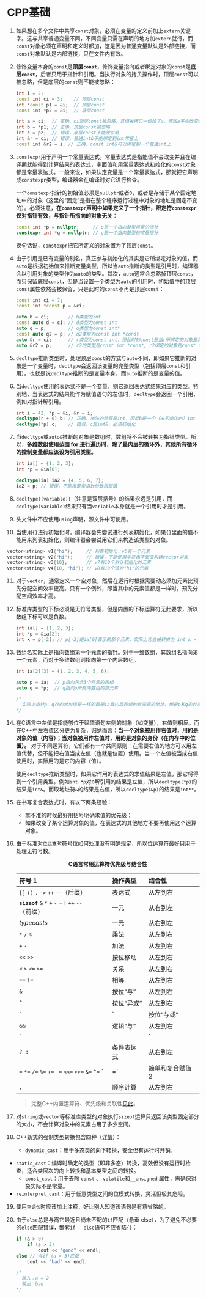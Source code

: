 # CPP基础

1. 如果想在多个文件中共享`const`对象，必须在变量的定义前加上`extern`关键字。这与共享普通变量不同，不同变量只需在声明的地方加`extern`就行，而`const`对象必须在声明和定义时都加，这是因为普通变量默认是外部链接，而`const`对象默认是内部链接，只在文件内有效。

2. 修饰变量本身的`const`是**顶层`const`**，修饰变量指向或者绑定对象的`const`是**底层`const`**，后者只用于指针和引用。当执行对象的拷贝操作时，顶层`const`可以被忽略，但是底层的`const`则不能被忽略：

   ```cpp
   int i = 2;
   const int ci = 3;    // 顶层const
   int *const p1 = &i;  // 顶层const
   const int *p2 = &i;  // 底层const
   
   int a = ci;  // 正确，ci顶层const被忽略，其值被拷贝一份给了a，修改a不会改变ci的值
   int b = *p1; // 正确，顶层const被忽略
   int c = p2;  // 错误，底层const不能被忽略
   int &r = ci; // 错误，普通int&不能绑定到int常量上
   const int &r2 = i; // 正确，const int&可以绑定到一个普通int上
   ```

3. `constexpr`用于声明一个常量表达式。常量表达式是指能值不会改变并且在编译期就能得到计算结果的表达式，字面值和用常量表达式初始化的`const`对象都是常量表达式。一般来说，如果认定变量是一个常量表达式，那就把它声明成`constexpr`类型，编译器会在编译时对它进行检查。

   一个`constexpr`指针的初始值必须是`nullptr`或者`0`，或者是存储于某个固定地址中的对象（这里的“固定”是指在整个程序运行过程中对象的地址是固定不变的）。必须注意，**在`constexpr`声明中如果定义了一个指针，限定符`constexpr`仅对指针有效，与指针所指向的对象无关**：

   ```cpp
   const int *p = nullptr;     // p是一个指向整型常量的指针
   constexpr int *q = nullptr; // q是一个指向整型的常量指针
   ```

   换句话说，`constexpr`把它所定义的对象置为了顶层`const`。

4. 由于引用是已有变量的别名，真正参与初始化的其实是它所绑定对象的值，而`auto`是根据初始值来推断变量类型，所以当`auto`推断的类型是引用时，编译器会以引用对象的类型作为`auto`的类型。其次，`auto`通常会忽略掉顶层`const`，而只保留底层`const`，但是当设置一个类型为`auto`的引用时，初始值中的顶层`const`属性依然会被保留，只是此时的`const`不再是顶层`const`：

   ```cpp
   const int ci = 7;
   const int *const p = &ci;
   
   auto b = ci;       // b类型为int
   const auto d = ci; // d类型为const int
   auto q = p;        // q类型为const int*
   const auto q2 = p; // q2类型为const int *const
   auto &r = ci;      // r类型为const int，但此时的const是指r所绑定的对象是常量，即转为了底层 const
   auto &r2 = p;      // r2的类型是const int *const, r2绑定的对象是const int *const，即转为了底层const
   ```


5. `decltype`推断类型时，处理顶层`const`的方式与`auto`不同，即如果它推断的对象是一个变量时，`decltype`会返回该变量的完整类型（包括顶层`const`和引用）。也就是说`decltype`推断的是变量本身，而`auto`推断的是变量的值。

6. 当`decltype`使用的表达式不是一个变量，则它返回表达式结果对应的类型。特别地，当表达式的结果能作为赋值语句的左值时，`decltype`会返回一个引用，例如对指针解引用。

   ```cpp
   int i = 42, *p = &i, &r = i;
   decltype(r + 0) b; // 正确，加法的结果是int，因此b是一个（未初始化的）int
   decltype(*p) c;    // 错误，c是int&，必须初始化
   ```

7. 当`decltype`或`auto&`推断的对象是数组时，数组将不会被转换为指针类型。所以，**多维数组使用范围 for 进行遍历时，除了最内层的循环外，其他所有循环的控制变量都应该设为引用类型。**

   ```cpp
   int ia[] = {1, 2, 3};
   int *p = &ia[0];
   
   decltype(ia) ia2 = {4, 5, 6, 7}; 
   ia2 = p; // 错误，不能用整型指针给数组赋值
   ```

   

8. `decltype((variable))`（注意是双层括号）的结果永远是引用，而`decltype(variable)`结果只有当`variable`本身就是一个引用时才是引用。

9. 头文件中不应使用`using`声明，源文件中可使用。

10. 当使用`{}`进行初始化时，编译器会先尝试进行列表初始化，如果`{}`里面的值不能用来列表初始化，则编译器会尝试用它们来构造该类型的对象。

   ```cpp
   vector<string> v1{"hi"};     // 列表初始化：v5有一个元素
   vector<string> v2("hi");     // 错误，不能使用字符串字面值构建vector对象
   vector<string> v3{10};       // v7有10个默认初始化的元素
   vector<string> v4{10, "hi"}; // v8有10个值为"hi"的元素
   ```

11. 对于`vector`，通常定义一个空对象，然后在运行时根据需要动态添加元素比预先分配空间效率更高。只有一个例外，即当其中的元素值都是一样时，预先分配空间效率才高。

12. 标准库类型的下标必须是无符号类型，但是内置的下标运算符无此要求，所以数组下标可以是负数。

    ```cpp
    int ia[] = {1, 2, 3};
    int *p = &ia[2];
    int k = p[-2]; // p[-2]是ia[0]表示的那个元素，实际上它会被转换为 int k = *(p - 2);
    ```

13. 数组名实际上是指向数组第一个元素的指针。对于一维数组，其数组名指向第一个元素，而对于多维数组则指向第一个内层数组。

    ```cpp
    int ia[2][3] = {1, 2, 3, 4, 5, 6};
    
    auto p = ia;  // p指向包含3个元素的数组
    auto q = *p;  // q指向p所指向数组的首元素
    
    /* 
      实际上指针p、q存的地址值是一样的都是ia最内层数组的首元素的地址，但是p和q的性质完全不同，p的类型是int (*)[3]，而q的类型是int*，p+1 指向的是ia内层第二个包含3个整型元素的数组，即[4, 5, 6]，而q+1则是指向ia内层第一个包含3个整型元素的数组的第二个元素，即2。
    */
    ```


14. 在C语言中左值是指能够位于赋值语句左侧的对象（如变量），右值则相反。而在C++中左右值区分更为复杂，归纳而言：**当一个对象被用作右值时，用的是对象的值（内容）；当对象被用作左值时，用的是对象的身份（在内存中的位置）。** 对于不同运算符，它们都有一个共同原则：在需要右值的地方可以用左值代替，但不能把右值当成左值（也就是位置）使用。当一个左值被当成右值使用时，实际用的是它的内容（值）。

    使用`decltype`推断类型时，如果它作用的表达式的求值结果是左值，那它将得到一个引用类型。例如`int *p`对p解引用的结果是左值，所以`decltype(*p)`的结果是`int&`。而取地址符`&`的结果是右值，所以`decltype(&p)`的结果是`int**`。

15. 在书写复合表达式时，有以下两条经验：
    - 拿不准的时候最好用括号明确求值的优先级；
    - 如果改变了某个运算对象的值，在表达式的其他地方不要再使用这个运算对象。

16. 由于标准对`位运算`时符号位如何处理没有明确规定，所以位运算符最好只用于处理无符号数。

    <center><b>C语言常用运算符优先级与结合性</b></center>
    
    | 符号 1                                                  | 操作类型         | 结合性   |
    | :------------------------------------------------------ | :--------------- | :------- |
    | `[]` `()` `.` `->` `++` `--`（后缀）                    | 表达式           | 从左到右 |
    | **`sizeof`** `&` `*` `+` `-` `~` `!` `++` `--`（前缀）  | 一元             | 从右到左 |
    | *typecasts*                                             | 一元             | 从右到左 |
    | `*` `/` `%`                                             | 乘法             | 从左到右 |
    | `+` `-`                                                 | 加法             | 从左到右 |
    | `<<` `>>`                                               | 按位移动         | 从左到右 |
    | `<` `>` `<=` `>=`                                       | 关系             | 从左到右 |
    | `==` `!=`                                               | 相等             | 从左到右 |
    | `&`                                                     | 按位“与”         | 从左到右 |
    | `^`                                                     | 按位“异或”       | 从左到右 |
    | `|`                                                     | 按位“与或”       | 从左到右 |
    | `&&`                                                    | 逻辑“与”         | 从左到右 |
    | `||`                                                    | 逻辑“或”         | 从左到右 |
    | `? :`                                                   | 条件表达式       | 从右到左 |
    | `=` `*=` `/=` `%=` `+=` `-=` `<<=` `>>=` `&=` `^=` `|=` | 简单和复合赋值 2 | 从右到左 |
    | `,`                                                     | 顺序计算         | 从左到右 |

    > 完整C++内置运算符、优先级和关联性[见此](./C++内置运算符的优先级与关联性.md)。

17. 对`string`或`vector`等标准库类型的对象执行`sizeof`运算只返回该类型固定部分的大小，不会计算对象中的元素占用了多少空间。

18. C++新式的强制类型转换包含四种（[详情](./C++强制类型转换运算符小结.md)）：

    - `dynamic_cast`：用于多态类的向下转换，安全但有运行时开销。
- `static_cast`：编译时确定的类型（即非多态）转换，高效但没有运行时检查，适合类层次的向上转换和基本类型之间的转换。
    - `const_cast`：用于去除 `const` 、 `volatile`和`__unsigned` 属性，需确保对象实际不是常量。
- `reinterpret_cast`：用于任意类型之间的位模式转换，灵活但极其危险。

19. 使用`空语句`时应该加上注释，好让别人知道该语句是有意省略的。

20. 由于`else`总是与离它最近且尚未匹配的`if`匹配（悬垂 else），为了避免不必要的`else`匹配错误，嵌套`if - else`语句不应省略`{}`：

    ```cpp
    if (a > 0)
        if (a > 3)
            cout << "good" << endl;
    else // 与if (a > 3)匹配
        cout << "bad" << endl;  
    
    /*
      输入：a = 2
      输出：bad
    */
    ```

    
